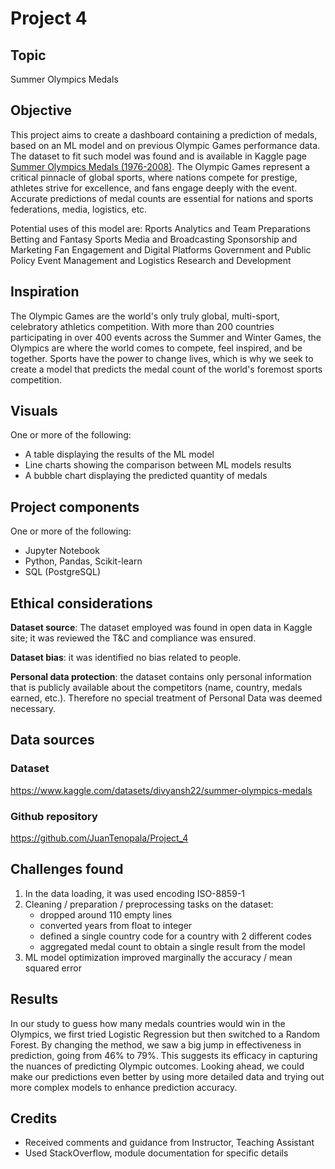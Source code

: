 # Project 4


## Topic
Summer Olympics Medals 


## Objective
This project aims to create a dashboard containing a prediction of medals, based on an ML model and on previous Olympic Games performance data. The dataset to fit such model was found and is available in Kaggle page [Summer Olympics Medals (1976-2008)](https://www.kaggle.com/datasets/divyansh22/summer-olympics-medals). The Olympic Games represent a critical pinnacle of global sports, where nations compete for prestige, athletes strive for excellence, and fans engage deeply with the event. Accurate predictions of medal counts are essential for nations and sports federations, media, logistics, etc.

Potential uses of this model are: 
Rports Analytics and Team Preparations
Betting and Fantasy Sports
Media and Broadcasting
Sponsorship and Marketing
Fan Engagement and Digital Platforms
Government and Public Policy
Event Management and Logistics
Research and Development


## Inspiration
The Olympic Games are the world's only truly global, multi-sport, celebratory athletics competition. With more than 200 countries participating in over 400 events across the Summer and Winter Games, the Olympics are where the world comes to compete, feel inspired, and be together.  Sports have the power to change lives, which is why we seek to create a model that predicts the medal count of the world's foremost sports competition.


## Visuals
One or more of the following: 
- A table displaying the results of the ML model 
- Line charts showing the comparison between ML models results 
- A bubble chart displaying the predicted quantity of medals 


## Project components 
One or more of the following: 
- Jupyter Notebook 
- Python, Pandas, Scikit-learn 
- SQL (PostgreSQL) 



## Ethical considerations
**Dataset source**: The dataset employed was found in open data in Kaggle site; it was reviewed the T&C and compliance was ensured. 

**Dataset bias**: it was identified no bias related to people. 

**Personal data protection**: the dataset contains only personal information that is publicly available about the competitors (name, country, medals earned, etc.). Therefore no special treatment of Personal Data was deemed necessary. 

## Data sources 
### Dataset 
https://www.kaggle.com/datasets/divyansh22/summer-olympics-medals 


### Github repository 
https://github.com/JuanTenopala/Project_4


## Challenges found
1. In the data loading, it was used encoding ISO-8859-1
2. Cleaning / preparation / preprocessing tasks on the dataset: 
    * dropped around 110 empty lines 
    * converted years from float to integer 
    * defined a single country code for a country with 2 different codes 
    * aggregated medal count to obtain a single result from the model 
3. ML model optimization improved marginally the accuracy / mean squared error  

## Results
In our study to guess how many medals countries would win in the Olympics, we first tried  Logistic Regression but then switched to a  Random Forest. By changing the method, we saw a big jump in effectiveness in prediction, going from 46% to 79%.  This suggests its efficacy in capturing the nuances of predicting Olympic outcomes. Looking ahead, we could make our predictions even better by using more detailed data and trying out more complex models to enhance prediction accuracy.


## Credits 
* Received comments and guidance from Instructor, Teaching Assistant 
* Used StackOverflow, module documentation for specific details 
